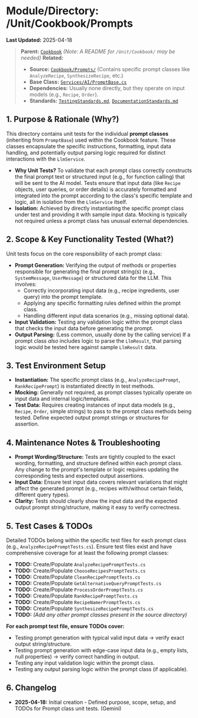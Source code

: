 # Module/Directory: /Unit/Cookbook/Prompts

**Last Updated:** 2025-04-18

> **Parent:** [`Cookbook`](../README.md)
> *(Note: A README for `/Unit/Cookbook/` may be needed)*
> **Related:**
> * **Source:** [`Cookbook/Prompts/`](../../../../api-server/Cookbook/Prompts/) (Contains specific prompt classes like `AnalyzeRecipe`, `SynthesizeRecipe`, etc.)
> * **Base Class:** [`Services/AI/PromptBase.cs`](../../../../api-server/Services/AI/PromptBase.cs)
> * **Dependencies:** Usually none directly, but they operate on input models (e.g., `Recipe`, `Order`).
> * **Standards:** [`TestingStandards.md`](../../../../Zarichney.Standards/Standards/TestingStandards.md), [`DocumentationStandards.md`](../../../../Zarichney.Standards/Development/DocumentationStandards.md)

## 1. Purpose & Rationale (Why?)

This directory contains unit tests for the individual **prompt classes** (inheriting from `PromptBase`) used within the Cookbook feature. These classes encapsulate the specific instructions, formatting, input data handling, and potentially output parsing logic required for distinct interactions with the `LlmService`.

* **Why Unit Tests?** To validate that each prompt class correctly constructs the final prompt text or structured input (e.g., for function calling) that will be sent to the AI model. Tests ensure that input data (like `Recipe` objects, user queries, or order details) is accurately formatted and integrated into the prompt according to the class's specific template and logic, all in isolation from the `LlmService` itself.
* **Isolation:** Achieved by directly instantiating the specific prompt class under test and providing it with sample input data. Mocking is typically not required unless a prompt class has unusual external dependencies.

## 2. Scope & Key Functionality Tested (What?)

Unit tests focus on the core responsibility of each prompt class:

* **Prompt Generation:** Verifying the output of methods or properties responsible for generating the final prompt string(s) (e.g., `SystemMessage`, `UserMessage`) or structured data for the LLM. This involves:
    * Correctly incorporating input data (e.g., recipe ingredients, user query) into the prompt template.
    * Applying any specific formatting rules defined within the prompt class.
    * Handling different input data scenarios (e.g., missing optional data).
* **Input Validation:** Testing any validation logic within the prompt class that checks the input data before generating the prompt.
* **Output Parsing:** (Less common, usually done by the calling service) If a prompt class *also* includes logic to parse the `LlmResult`, that parsing logic would be tested here against sample `LlmResult` data.

## 3. Test Environment Setup

* **Instantiation:** The specific prompt class (e.g., `AnalyzeRecipePrompt`, `RankRecipePrompt`) is instantiated directly in test methods.
* **Mocking:** Generally not required, as prompt classes typically operate on input data and internal logic/templates.
* **Test Data:** Requires creating instances of input data models (e.g., `Recipe`, `Order`, simple strings) to pass to the prompt class methods being tested. Define expected output prompt strings or structures for assertion.

## 4. Maintenance Notes & Troubleshooting

* **Prompt Wording/Structure:** Tests are tightly coupled to the exact wording, formatting, and structure defined within each prompt class. Any change to the prompt's template or logic requires updating the corresponding tests and expected output assertions.
* **Input Data:** Ensure test input data covers relevant variations that might affect the generated prompt (e.g., recipes with/without certain fields, different query types).
* **Clarity:** Tests should clearly show the input data and the expected output prompt string/structure, making it easy to verify correctness.

## 5. Test Cases & TODOs

Detailed TODOs belong within the specific test files for each prompt class (e.g., `AnalyzeRecipePromptTests.cs`). Ensure test files exist and have comprehensive coverage for at least the following prompt classes:

* **TODO:** Create/Populate `AnalyzeRecipePromptTests.cs`
* **TODO:** Create/Populate `ChooseRecipesPromptTests.cs`
* **TODO:** Create/Populate `CleanRecipePromptTests.cs`
* **TODO:** Create/Populate `GetAlternativeQueryPromptTests.cs`
* **TODO:** Create/Populate `ProcessOrderPromptTests.cs`
* **TODO:** Create/Populate `RankRecipePromptTests.cs`
* **TODO:** Create/Populate `RecipeNamerPromptTests.cs`
* **TODO:** Create/Populate `SynthesizeRecipePromptTests.cs`
* **TODO:** *(Add any other prompt classes present in the source directory)*

**For each prompt test file, ensure TODOs cover:**
* Testing prompt generation with typical valid input data -> verify exact output string/structure.
* Testing prompt generation with edge-case input data (e.g., empty lists, null properties) -> verify correct handling in output.
* Testing any input validation logic within the prompt class.
* Testing any output parsing logic within the prompt class (if applicable).

## 6. Changelog

* **2025-04-18:** Initial creation - Defined purpose, scope, setup, and TODOs for Prompt class unit tests. (Gemini)

